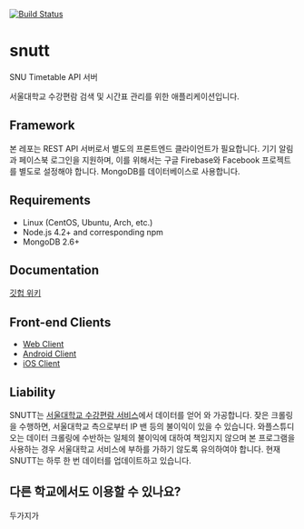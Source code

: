 [![Build Status](https://travis-ci.org/wafflestudio/snutt.svg?branch=master)](https://travis-ci.org/wafflestudio/snutt)

# snutt
SNU Timetable API 서버

서울대학교 수강편람 검색 및 시간표 관리를 위한 애플리케이션입니다.

## Framework
 본 레포는 REST API 서버로서 별도의 프론트엔드 클라이언트가 필요합니다. 기기 알림과 페이스북 로그인을 지원하며, 이를 위해서는 구글 Firebase와 Facebook 프로젝트를 별도로 설정해야 합니다. MongoDB를 데이터베이스로 사용합니다.

## Requirements
* Linux (CentOS, Ubuntu, Arch, etc.)
* Node.js 4.2+ and corresponding npm
* MongoDB 2.6+

## Documentation
[깃헙 위키](https://github.com/wafflestudio/snutt/wiki/Deploying-2.0.0)

## Front-end Clients
* [Web Client](https://github.com/wafflestudio/snutt-webclient/)
* [Android Client](https://github.com/wafflestudio/SNUTT-android)
* [iOS Client](https://github.com/wafflestudio/SNUTT-iOS)

## Liability
SNUTT는 [서울대학교 수강편람 서비스](http://sugang.snu.ac.kr)에서 데이터를 얻어 와 가공합니다. 잦은 크롤링을 수행하면, 서울대학교 측으로부터 IP 밴 등의 불이익이 있을 수 있습니다. 와플스튜디오는 데이터 크롤링에 수반하는 일체의 불이익에 대하여 책임지지 않으며 본 프로그램을 사용하는 경우 서울대학교 서비스에 부하를 가하기 않도록 유의하여야 합니다. 현재 SNUTT는 하루 한 번 데이터를 업데이트하고 있습니다.

## 다른 학교에서도 이용할 수 있나요?
두가지가 